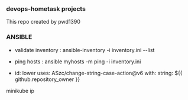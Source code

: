 ### devops-hometask projects
This repo created by pwd1390

### ANSIBLE
- validate inventory : ansible-inventory -i inventory.ini --list
- ping hosts : ansible myhosts -m ping -i inventory.ini

- id: lower
        uses: ASzc/change-string-case-action@v6
        with:
          string: ${{ github.repository_owner }}


minikube ip